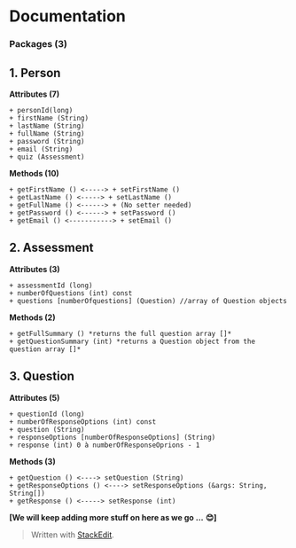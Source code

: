 ﻿# Documentation 

### Packages (3) 

 ## 1. Person 
**Attributes (7)**
```
+ personId(long)
+ firstName (String) 
+ lastName (String)
+ fullName (String)
+ password (String)
+ email (String)
+ quiz (Assessment)  
```
**Methods (10)**
```
+ getFirstName () <-----> + setFirstName () 
+ getLastName () <-----> + setLastName ()
+ getFullName () <------> + (No setter needed)
+ getPassword () <------> + setPassword ()
+ getEmail () <-----------> + setEmail ()
```
## 2. Assessment

**Attributes (3)**
```
+ assessmentId (long)
+ numberOfQuestions (int) const
+ questions [numberOfquestions] (Question) //array of Question objects 
```
**Methods (2)**
```
+ getFullSummary () *returns the full question array []*
+ getQuestionSummary (int) *returns a Question object from the question array []*
```
## 3. Question

**Attributes (5)**
```
+ questionId (long)
+ numberOfResponseOptions (int) const
+ question (String)
+ responseOptions [numberOfResponseOptions] (String)
+ response (int) 0 à numberOfResponseOprions - 1
```
**Methods (3)**
```
+ getQuestion () <----> setQuestion (String)
+ getResponseOptions () <----> setResponseOptions (&args: String, String[])
+ getResponse () <-----> setResponse (int)
```
**[We will keep adding more stuff on here as we go ...** **😊]**

> Written with [StackEdit](https://stackedit.io/).
